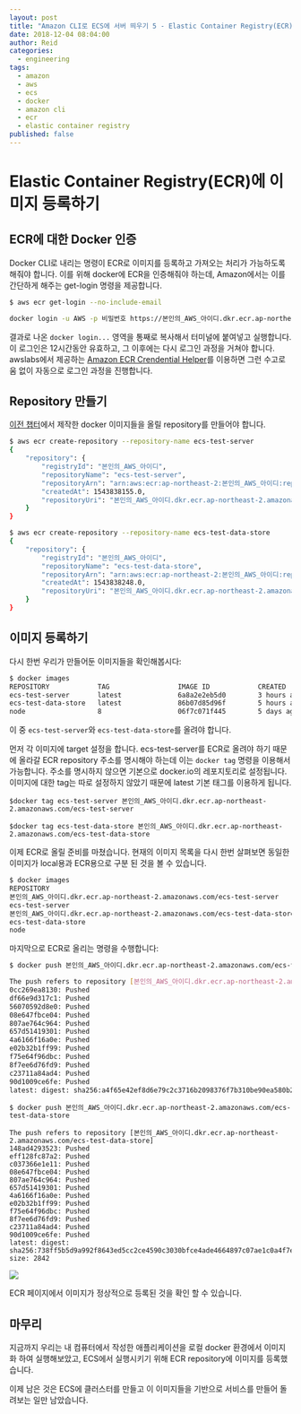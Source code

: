 ```yaml
---
layout: post
title: "Amazon CLI로 ECS에 서버 띄우기 5 - Elastic Container Registry(ECR)에 Docker 이미지 등록하기"
date: 2018-12-04 08:04:00
author: Reid
categories:
  - engineering
tags:
  - amazon
  - aws
  - ecs
  - docker
  - amazon cli
  - ecr
  - elastic container registry
published: false
---
```

# Elastic Container Registry(ECR)에 이미지 등록하기 

## ECR에 대한 Docker 인증

Docker CLI로 내리는 명령이 ECR로 이미지를 등록하고 가져오는 처리가 가능하도록 해줘야 합니다. 이를 위해 docker에 ECR을 인증해줘야 하는데, Amazon에서는 이를 간단하게 해주는 get-login 명령을 제공합니다.

```bash
$ aws ecr get-login --no-include-email

docker login -u AWS -p 비밀번호 https://본인의_AWS_아이디.dkr.ecr.ap-northeast-2.amazonaws.com
```

결과로 나온 `docker login...` 영역을 통째로 복사해서 터미널에 붙여넣고 실행합니다. 이 로그인은 12시간동안 유효하고, 그 이후에는 다시 로그인 과정을 거쳐야 합니다. awslabs에서 제공하는 [Amazon ECR Crendential Helper](https://github.com/awslabs/amazon-ecr-credential-helper)를 이용하면 그런 수고로움 없이 자동으로 로그인 과정을 진행합니다.

## Repository 만들기

[이전 챕터](2018-12-03-build-test-servers.md)에서 제작한 docker 이미지들을 올릴 repository를 만들어야 합니다.

```bash
$ aws ecr create-repository --repository-name ecs-test-server
{
    "repository": {
        "registryId": "본인의_AWS_아이디",
        "repositoryName": "ecs-test-server",
        "repositoryArn": "arn:aws:ecr:ap-northeast-2:본인의_AWS_아이디:repository/ecs-test-server",
        "createdAt": 1543838155.0,
        "repositoryUri": "본인의_AWS_아이디.dkr.ecr.ap-northeast-2.amazonaws.com/ecs-test-server"
    }
}
```

```bash
$ aws ecr create-repository --repository-name ecs-test-data-store
{
    "repository": {
        "registryId": "본인의_AWS_아이디",
        "repositoryName": "ecs-test-data-store",
        "repositoryArn": "arn:aws:ecr:ap-northeast-2:본인의_AWS_아이디:repository/ecs-test-data-store",
        "createdAt": 1543838248.0,
        "repositoryUri": "본인의_AWS_아이디.dkr.ecr.ap-northeast-2.amazonaws.com/ecs-test-data-store"
    }
}
```

## 이미지 등록하기

다시 한번 우리가 만들어둔 이미지들을 확인해봅시다:

```bash
$ docker images
REPOSITORY            TAG                 IMAGE ID            CREATED             SIZE
ecs-test-server       latest              6a8a2e2eb5d0        3 hours ago         896MB
ecs-test-data-store   latest              86b07d85d96f        5 hours ago         891MB
node                  8                   06f7c071f445        5 days ago          889MB
```

이 중 `ecs-test-server`와 `ecs-test-data-store`를 올려야 합니다.

먼저 각 이미지에 target 설정을 합니다. ecs-test-server를 ECR로 올려야 하기 때문에 올라갈 ECR repository 주소를 명시해야 하는데 이는 `docker tag` 명령을 이용해서 가능합니다. 주소를 명시하지 않으면 기본으로 docker.io의 레포지토리로 설정됩니다. 이미지에 대한 tag는 따로 설정하지 않았기 때문에 latest 기본 태그를 이용하게 됩니다.

```
$docker tag ecs-test-server 본인의_AWS_아이디.dkr.ecr.ap-northeast-2.amazonaws.com/ecs-test-server

$docker tag ecs-test-data-store 본인의_AWS_아이디.dkr.ecr.ap-northeast-2.amazonaws.com/ecs-test-data-store
```

이제 ECR로 올릴 준비를 마쳤습니다. 현재의 이미지 목록을 다시 한번 살펴보면 동일한 이미지가 local용과 ECR용으로 구분 된 것을 볼 수 있습니다.

```bash
$ docker images
REPOSITORY                                                              TAG                 IMAGE ID            CREATED             SIZE
본인의_AWS_아이디.dkr.ecr.ap-northeast-2.amazonaws.com/ecs-test-server       latest              6a8a2e2eb5d0        4 hours ago         896MB
ecs-test-server                                                         latest              6a8a2e2eb5d0        4 hours ago         896MB
본인의_AWS_아이디.dkr.ecr.ap-northeast-2.amazonaws.com/ecs-test-data-store   latest              86b07d85d96f        5 hours ago         891MB
ecs-test-data-store                                                     latest              86b07d85d96f        5 hours ago         891MB
node                                                                    8                   06f7c071f445        5 days ago          889MB
```

마지막으로 ECR로 올리는 명령을 수행합니다:

```bash
$ docker push 본인의_AWS_아이디.dkr.ecr.ap-northeast-2.amazonaws.com/ecs-test-server

The push refers to repository [본인의_AWS_아이디.dkr.ecr.ap-northeast-2.amazonaws.com/ecs-test-server]
0cc269ea8130: Pushed
df66e9d317c1: Pushed
56070592d8e0: Pushed
08e647fbce04: Pushed
807ae764c964: Pushed
657d51419301: Pushed
4a6166f16a0e: Pushed
e02b32b1ff99: Pushed
f75e64f96dbc: Pushed
8f7ee6d76fd9: Pushed
c23711a84ad4: Pushed
90d1009ce6fe: Pushed
latest: digest: sha256:a4f65e42ef8d6e79c2c3716b2098376f7b310be90ea580b2039d2c0e01b404a8 size: 2842
```

```
$ docker push 본인의_AWS_아이디.dkr.ecr.ap-northeast-2.amazonaws.com/ecs-test-data-store

The push refers to repository [본인의_AWS_아이디.dkr.ecr.ap-northeast-2.amazonaws.com/ecs-test-data-store]
148ad4293523: Pushed
eff128fc87a2: Pushed
c037366e1e11: Pushed
08e647fbce04: Pushed
807ae764c964: Pushed
657d51419301: Pushed
4a6166f16a0e: Pushed
e02b32b1ff99: Pushed
f75e64f96dbc: Pushed
8f7ee6d76fd9: Pushed
c23711a84ad4: Pushed
90d1009ce6fe: Pushed
latest: digest: sha256:738ff5b5d9a992f8643ed5cc2ce4590c3030bfce4ade4664897c07ae1c0a4f7e size: 2842
```

![](/assets/ecr-list.png)

ECR 페이지에서 이미지가 정상적으로 등록된 것을 확인 할 수 있습니다.

## 마무리


지금까지 우리는 내 컴퓨터에서 작성한 애플리케이션을 로컬 docker 환경에서 이미지화 하여 실행해보았고, ECS에서 실행시키기 위해 ECR repository에 이미지를 등록했습니다.

이제 남은 것은 ECS에 클러스터를 만들고 이 이미지들을 기반으로 서비스를 만들어 돌려보는 일만 남았습니다.